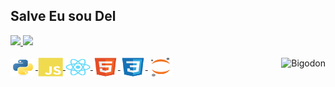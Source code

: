 ## Salve Eu sou Del
 <div>
  <a href="https://github.com/phelipedel">
  <img height="180em" src="https://github-readme-stats.vercel.app/api?username=phelipedel&show_icons=true&theme=maroongold&include_all_commits=true&count_private=true"/>
  <img height="180em" src="https://github-readme-stats.vercel.app/api/top-langs/?username=phelipedel&layout=compact&langs_count=7&theme=maroongold"/>
</div>
<div style="display: inline_block"><br>
   <img align="center" alt="Rafa-Python" height="30" width="40" src="https://raw.githubusercontent.com/devicons/devicon/master/icons/python/python-original.svg">
  <img align="center" alt="Rafa-Js" height="30" width="40" src="https://raw.githubusercontent.com/devicons/devicon/master/icons/javascript/javascript-plain.svg">
  <img align="center" alt="Rafa-React" height="30" width="40" src="https://raw.githubusercontent.com/devicons/devicon/master/icons/react/react-original.svg">
  <img align="center" alt="Rafa-HTML" height="30" width="40" src="https://raw.githubusercontent.com/devicons/devicon/master/icons/html5/html5-original.svg">
  <img align="center" alt="Rafa-CSS" height="30" width="40" src="https://raw.githubusercontent.com/devicons/devicon/master/icons/css3/css3-original.svg">

  <img align="center" alt="Del" height="30" width="40" src="https://raw.githubusercontent.com/devicons/devicon/master/icons/jupyter/jupyter-original.svg">
  <img align="right" alt="Bigodon" src="https://cdn.discordapp.com/attachments/639869522387664896/884948562696343552/fotoefeitos.com_-removebg-preview.png">
</div>
  
  ##
 

